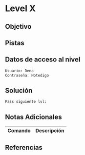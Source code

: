 # Level X
## Objetivo
## Pistas

## Datos de acceso al nivel
```bash
Usuario: Dena
Contraseña: Notedigo
```
## Solución
```bash
Pass siguiente lvl:
```
## Notas Adicionales

| Comando  | Descripción | 
|------------|--------------|

## Referencias 
